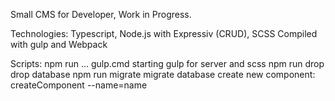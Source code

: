 Small CMS for Developer, Work in Progress.

Technologies: Typescript, Node.js with Expressiv (CRUD), SCSS
Compiled with gulp and Webpack

Scripts:
                              npm run ...
gulp.cmd                      starting gulp for server and scss
npm run drop                  drop database
npm run migrate               migrate database
create new component:         createComponent --name=name